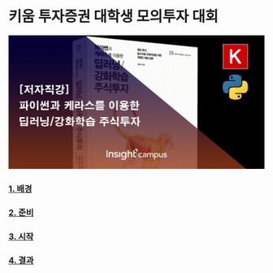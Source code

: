 # 키움 투자증권 대학생 모의투자 대회
![image](main.png)

### [1. 배경](01/README.md)
### [2. 준비](02/README.md)
### [3. 시작](03/README.md)
### [4. 결과](04/README.md)

